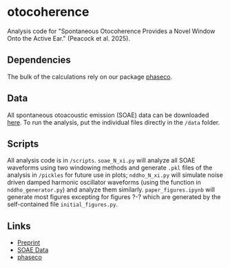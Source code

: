# otocoherence

Analysis code for "Spontaneous Otocoherence Provides a Novel Window Onto the Active Ear." (Peacock et al. 2025).

## Dependencies
The bulk of the calculations rely on our package [phaseco](https://seththepeacock.github.io/phaseco/).

## Data
All spontaneous otoacoustic emission (SOAE) data can be downloaded [here](https://www.dropbox.com/scl/fo/x6svdaiyrwiej4gqky97w/AGTnF23tGA1Mqh_9Amqrceo?rlkey=2xkgmifr3981njduacx2z7e8e&st=ciuzk2t0&dl=0). To run the analysis, put the individual files directly in the `/data` folder.

## Scripts
All analysis code is in `/scripts`. `soae_N_xi.py` will analyze all SOAE waveforms using two windowing methods and generate `.pkl` files of the analysis in `/pickles` for future use in plots; `nddho_N_xi.py` will simulate noise driven damped harmonic oscillator waveforms (using the function in `nddho_generator.py`) and analyze them similarly. `paper_figures.ipynb` will generate most figures excepting for figures ?-? which are generated by the self-contained file `initial_figures.py`.


## Links
- [Preprint](https://seththepeacock.github.io)
- [SOAE Data](https://www.dropbox.com/scl/fo/x6svdaiyrwiej4gqky97w/AGTnF23tGA1Mqh_9Amqrceo?rlkey=2xkgmifr3981njduacx2z7e8e&st=ciuzk2t0&dl=0)
- [phaseco](https://seththepeacock.github.io/phaseco/)
